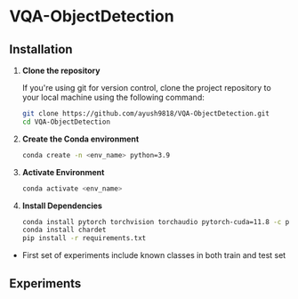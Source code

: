 # VQA-ObjectDetection



## Installation

1. **Clone the repository**

   If you're using git for version control, clone the project repository to your local machine using the following command:

   ```bash
   git clone https://github.com/ayush9818/VQA-ObjectDetection.git
   cd VQA-ObjectDetection
   ```
2. **Create the Conda environment**

   ```bash
   conda create -n <env_name> python=3.9
   ```
3. **Activate Environment**

    ```bash
    conda activate <env_name>
    ```
4. **Install Dependencies**

    ```bash
    conda install pytorch torchvision torchaudio pytorch-cuda=11.8 -c pytorch -c nvidia
    conda install chardet
    pip install -r requirements.txt
    ```



- First set of experiments include known classes in both train and test set 
    
## Experiments

